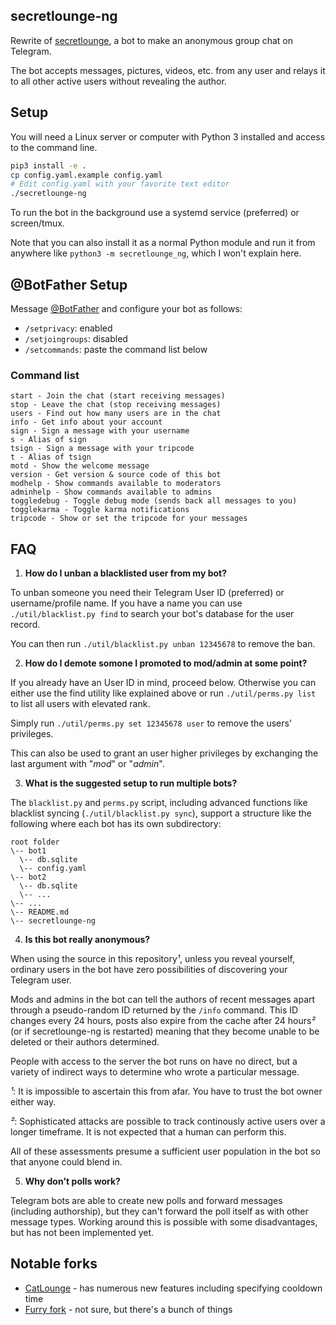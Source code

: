 secretlounge-ng
---------------

Rewrite of [secretlounge](https://github.com/bitrebell/secretlounge-ng), a bot to make an anonymous group chat on Telegram.

The bot accepts messages, pictures, videos, etc. from any user and relays it to all other active users without revealing the author.

## Setup

You will need a Linux server or computer with Python 3 installed and access to the command line.

```bash
pip3 install -e .
cp config.yaml.example config.yaml
# Edit config.yaml with your favorite text editor
./secretlounge-ng
```

To run the bot in the background use a systemd service (preferred) or screen/tmux.

Note that you can also install it as a normal Python module and run it from anywhere
like `python3 -m secretlounge_ng`, which I won't explain here.

## @BotFather Setup

Message [@BotFather](https://t.me/BotFather) and configure your bot as follows:

* `/setprivacy`: enabled
* `/setjoingroups`: disabled
* `/setcommands`: paste the command list below

### Command list

```
start - Join the chat (start receiving messages)
stop - Leave the chat (stop receiving messages)
users - Find out how many users are in the chat
info - Get info about your account
sign - Sign a message with your username
s - Alias of sign
tsign - Sign a message with your tripcode
t - Alias of tsign
motd - Show the welcome message
version - Get version & source code of this bot
modhelp - Show commands available to moderators
adminhelp - Show commands available to admins
toggledebug - Toggle debug mode (sends back all messages to you)
togglekarma - Toggle karma notifications
tripcode - Show or set the tripcode for your messages
```

## FAQ

1. **How do I unban a blacklisted user from my bot?**

To unban someone you need their Telegram User ID (preferred) or username/profile name.
If you have a name you can use `./util/blacklist.py find` to search your bot's database for the user record.

You can then run `./util/blacklist.py unban 12345678` to remove the ban.

2. **How do I demote somone I promoted to mod/admin at some point?**

If you already have an User ID in mind, proceed below.
Otherwise you can either use the find utility like explained above or run
`./util/perms.py list` to list all users with elevated rank.

Simply run `./util/perms.py set 12345678 user` to remove the users' privileges.

This can also be used to grant an user higher privileges by exchanging the last argument with "*mod*" or "*admin*".

3. **What is the suggested setup to run multiple bots?**

The `blacklist.py` and `perms.py` script, including advanced functions like blacklist syncing
(`./util/blacklist.py sync`), support a structure like the following where each bot
has its own subdirectory:

```
root folder
\-- bot1
  \-- db.sqlite
  \-- config.yaml
\-- bot2
  \-- db.sqlite
  \-- ...
\-- ...
\-- README.md
\-- secretlounge-ng
```

4. **Is this bot really anonymous?**

When using the source in this repository*¹*, unless you reveal yourself,
ordinary users in the bot have zero possibilities of discovering your Telegram user.

Mods and admins in the bot can tell the authors of recent messages apart through a pseudo-random
ID returned by the `/info` command. This ID changes every 24 hours, posts also expire from
the cache after 24 hours*²* (or if secretlounge-ng is restarted) meaning that they
become unable to be deleted or their authors determined.

People with access to the server the bot runs on have no direct, but a variety of
indirect ways to determine who wrote a particular message.

*¹*: It is impossible to ascertain this from afar. You have to trust the bot owner either way.

*²*: Sophisticated attacks are possible to track continously active users over a longer timeframe. It is not expected that a human can perform this.

All of these assessments presume a sufficient user population in the bot so that anyone could blend in.

5. **Why don't polls work?**

Telegram bots are able to create new polls and forward messages (including authorship), but they can't forward the poll itself as with other message types.
Working around this is possible with some disadvantages, but has not been implemented yet.

## Notable forks

* [CatLounge](https://github.com/CatLounge/catlounge-ng-meow) - has numerous new features including specifying cooldown time
* [Furry fork](https://github.com/dogmike/secretlounge-ng) - not sure, but there's a bunch of things
